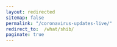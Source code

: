 ```yaml
---
layout: redirected
sitemap: false
permalink: "/coronavirus-updates-live/"
redirect_to:  /what/shib/
paginate: true
---
```

